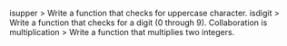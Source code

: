 isupper  >  Write a function that checks for uppercase character.
isdigit > Write a function that checks for a digit (0 through 9).
Collaboration is multiplication > Write a function that multiplies two integers.




